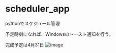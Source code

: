 # scheduler_app
pythonでスケジュール管理

予定時刻になれば、Windowsのトースト通知を行う。

完成予定は4月31日
![image](https://user-images.githubusercontent.com/91883382/229347238-57097f96-fb94-42f3-a712-8de1fe5fac71.png)

